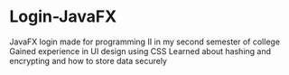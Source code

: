 # Login-JavaFX
JavaFX login made for programming II in my second semester of college
Gained experience in UI design using CSS
Learned about hashing and encrypting and how to store data securely
